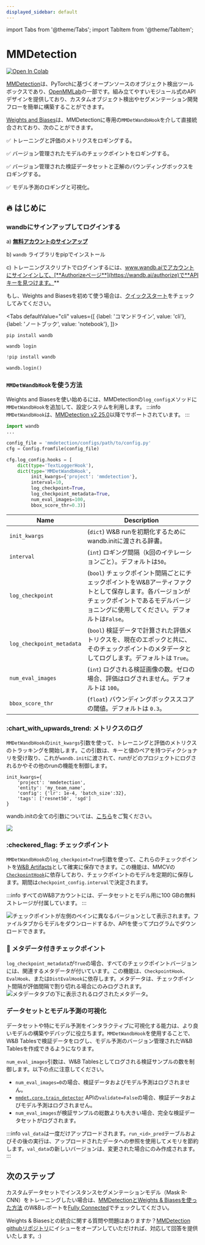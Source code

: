 ```yaml
---
displayed_sidebar: default
---
```

import Tabs from '@theme/Tabs';
import TabItem from '@theme/TabItem';

# MMDetection

[![Open In Colab](https://colab.research.google.com/assets/colab-badge.svg)](https://github.com/wandb/examples/blob/master/colabs/mmdetection/Train\_an\_Object\_Detection%2BSemantic\_Segmentation\_Model\_with\_MMDetection\_and\_W%26B.ipynb)

[MMDetection](https://github.com/open-mmlab/mmdetection/)は、PyTorchに基づくオープンソースのオブジェクト検出ツールボックスであり、[OpenMMLab](https://openmmlab.com/)の一部です。組み立てやすいモジュール式のAPIデザインを提供しており、カスタムオブジェクト検出やセグメンテーション開発フローを簡単に構築することができます。

[Weights and Biases](https://wandb.ai/site)は、MMDetectionに専用の`MMDetWandbHook`を介して直接統合されており、次のことができます。

✅ トレーニングと評価のメトリクスをロギングする。

✅ バージョン管理されたモデルのチェックポイントをロギングする。

✅ バージョン管理された検証データセットと正解のバウンディングボックスをロギングする。

✅ モデル予測のロギングと可視化。

## :fire: はじめに

### wandbにサインアップしてログインする

a) [**無料アカウントのサインアップ**](https://wandb.ai/site)

b) `wandb` ライブラリをpipでインストール

c) トレーニングスクリプトでログインするには、www.wandb.aiでアカウントにサインインして、[**Authorizeページ**](https://wandb.ai/authorize)で**APIキーを見つけます。**

もし、Weights and Biasesを初めて使う場合は、[クイックスタート](../../quickstart.md)をチェックしてみてください。

<Tabs
  defaultValue="cli"
  values={[
    {label: 'コマンドライン', value: 'cli'},
    {label: 'ノートブック', value: 'notebook'},
  ]}>
  <TabItem value="cli">

```
pip install wandb

wandb login
```

  </TabItem>
  <TabItem value="notebook">

```python
!pip install wandb

wandb.login()
```

  </TabItem>
</Tabs>

### `MMDetWandbHook`を使う方法

Weights and Biasesを使い始めるには、MMDetectionの`log_config`メソッドに`MMDetWandbHook`を追加して、設定システムを利用します。
:::info
`MMDetWandbHook`は、[MMDetection v2.25.0](https://twitter.com/OpenMMLab/status/1532193548283432960?s=20&t=dzBiKn9dlNdrvK8e_q0zfQ)以降でサポートされています。
:::

```python
import wandb
...

config_file = 'mmdetection/configs/path/to/config.py'
cfg = Config.fromfile(config_file)

cfg.log_config.hooks = [
    dict(type='TextLoggerHook'),
    dict(type='MMDetWandbHook',
         init_kwargs={'project': 'mmdetection'},
         interval=10,
         log_checkpoint=True,
         log_checkpoint_metadata=True,
         num_eval_images=100,
         bbox_score_thr=0.3)]
```

| Name                      | Description                                                                                                                                                             |
| ------------------------- | ----------------------------------------------------------------------------------------------------------------------------------------------------------------------- |
| `init_kwargs`             | (`dict`) W&B runを初期化するためにwandb.initに渡される辞書。                                                                                                          |
| `interval`                | (`int`) ロギング間隔（k回のイテレーションごと）。デフォルトは`50`。                                                                                                        |
| `log_checkpoint`          | (`bool`) チェックポイント間隔ごとにチェックポイントをW&Bアーティファクトとして保存します。各バージョンがチェックポイントであるモデルバージョニングに使用してください。デフォルトは`False`。     |
| `log_checkpoint_metadata` | (`bool`) 検証データで計算された評価メトリクスを、現在のエポックと共に、そのチェックポイントのメタデータとしてログします。デフォルトは `True`。 |
| `num_eval_images`         | (`int`) ログされる検証画像の数。ゼロの場合、評価はログされません。デフォルトは `100`。                                                       |
| `bbox_score_thr`          | (`float`) バウンディングボックススコアの閾値。デフォルトは `0.3`。                                                                                                         |
### :chart\_with\_upwards\_trend: メトリクスのログ

`MMDetWandbHook`の`init_kwargs`引数を使って、トレーニングと評価のメトリクスのトラッキングを開始します。この引数は、キーと値のペアを持つディクショナリを受け取り、これが`wandb.init`に渡されて、runがどのプロジェクトにログされるかやその他のrunの機能を制御します。

```
init_kwargs={
    'project': 'mmdetection',
    'entity': 'my_team_name',
    'config': {'lr': 1e-4, 'batch_size':32},
    'tags': ['resnet50', 'sgd'] 
}
```

wandb.initの全ての引数については、[こちら](https://docs.wandb.ai/ref/python/init)をご覧ください。

![](@site/static/images/integrations/log_metrics.gif)

### :checkered\_flag: チェックポイント

`MMDetWandbHook`の`log_checkpoint=True`引数を使って、これらのチェックポイントを[W&B Artifacts](../artifacts/intro.md)として確実に保存できます。この機能は、MMCVの[`CheckpointHook`](https://mmcv.readthedocs.io/en/latest/api.html?highlight=CheckpointHook#mmcv.runner.CheckpointHook)に依存しており、チェックポイントのモデルを定期的に保存します。期間は`checkpoint_config.interval`で決定されます。

:::info
すべてのW&Bアカウントには、データセットとモデル用に100 GBの無料ストレージが付属しています。
:::

![チェックポイントが左側のペインに異なるバージョンとして表示されます。ファイルタブからモデルをダウンロードするか、APIを使ってプログラムでダウンロードできます。](/images/integrations/mmdetection_checkpointing.png)

### :mega: メタデータ付きチェックポイント

`log_checkpoint_metadata`が`True`の場合、すべてのチェックポイントバージョンには、関連するメタデータが付いています。この機能は、`CheckpointHook`、`EvalHook`、または`DistEvalHook`に依存します。メタデータは、チェックポイント間隔が評価間隔で割り切れる場合にのみログされます。
![メタデータタブの下に表示されるログされたメタデータ。](@site/static/images/integrations/mmdetection_checkpoint_metadata.png)

### データセットとモデル予測の可視化

データセットや特にモデル予測をインタラクティブに可視化する能力は、より良いモデルの構築やデバッグに役立ちます。`MMDetWandbHook`を使用することで、W&B Tablesで検証データをログし、モデル予測のバージョン管理されたW&B Tablesを作成できるようになります。

`num_eval_images`引数は、W&B Tablesとしてログされる検証サンプルの数を制御します。以下の点に注意してください。

* `num_eval_images=0`の場合、検証データおよびモデル予測はログされません。
* [`mmdet.core.train_detector`](https://mmdetection.readthedocs.io/en/latest/\_modules/mmdet/apis/train.html?highlight=train\_detector) APIの`validate=False`の場合、検証データおよびモデル予測はログされません。
* `num_eval_images`が検証サンプルの総数よりも大きい場合、完全な検証データセットがログされます。

<!-- ![](/images/integrations/mmdetection_visualize.gif) -->

:::info
`val_data`は一度だけアップロードされます。`run_<id>_pred`テーブルおよびその後の実行は、アップロードされたデータへの参照を使用してメモリを節約します。`val_data`の新しいバージョンは、変更された場合にのみ作成されます。
:::

## 次のステップ

カスタムデータセットでインスタンスセグメンテーションモデル（Mask R-CNN）をトレーニングしたい場合は、[MMDetectionとWeights & Biasesを使った方法](https://wandb.ai/ayush-thakur/mmdetection/reports/How-to-Use-Weights-Biases-with-MMDetection--VmlldzoyMTM0MDE2) のW&Bレポートを[Fully Connected](https://wandb.ai/fully-connected)でチェックしてください。

Weights & Biasesとの統合に関する質問や問題はありますか？[MMDetection githubリポジトリ](https://github.com/open-mmlab/mmdetection)にイシューをオープンしていただければ、対応して回答を提供いたします。:)